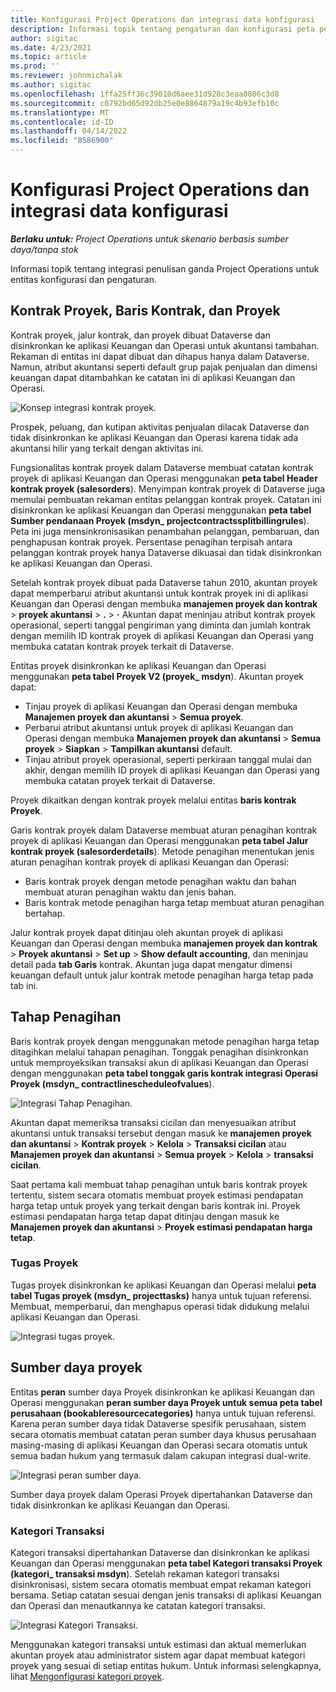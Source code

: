 ```yaml
---
title: Konfigurasi Project Operations dan integrasi data konfigurasi
description: Informasi topik tentang pengaturan dan konfigurasi peta penulisan ganda Project Operations.
author: sigitac
ms.date: 4/23/2021
ms.topic: article
ms.prod: ''
ms.reviewer: johnmichalak
ms.author: sigitac
ms.openlocfilehash: 1ffa25ff36c39010d6aee31d928c3eaa0086c3d8
ms.sourcegitcommit: c0792bd65d92db25e0e8864879a19c4b93efb10c
ms.translationtype: MT
ms.contentlocale: id-ID
ms.lasthandoff: 04/14/2022
ms.locfileid: "8586900"
---
```

# <a name="project-operations-setup-and-configuration-data-integration"></a>Konfigurasi Project Operations dan integrasi data konfigurasi

_**Berlaku untuk:** Project Operations untuk skenario berbasis sumber daya/tanpa stok_

Informasi topik tentang integrasi penulisan ganda Project Operations untuk entitas konfigurasi dan pengaturan.

## <a name="project-contracts-contract-lines-and-projects"></a>Kontrak Proyek, Baris Kontrak, dan Proyek

Kontrak proyek, jalur kontrak, dan proyek dibuat Dataverse dan disinkronkan ke aplikasi Keuangan dan Operasi untuk akuntansi tambahan. Rekaman di entitas ini dapat dibuat dan dihapus hanya dalam Dataverse. Namun, atribut akuntansi seperti default grup pajak penjualan dan dimensi keuangan dapat ditambahkan ke catatan ini di aplikasi Keuangan dan Operasi.

  ![Konsep integrasi kontrak proyek.](./media/1ProjectContract.jpg)

Prospek, peluang, dan kutipan aktivitas penjualan dilacak Dataverse dan tidak disinkronkan ke aplikasi Keuangan dan Operasi karena tidak ada akuntansi hilir yang terkait dengan aktivitas ini.

Fungsionalitas kontrak proyek dalam Dataverse membuat catatan kontrak proyek di aplikasi Keuangan dan Operasi menggunakan **peta tabel Header kontrak proyek (salesorders**). Menyimpan kontrak proyek di Dataverse juga memulai pembuatan rekaman entitas pelanggan kontrak proyek. Catatan ini disinkronkan ke aplikasi Keuangan dan Operasi menggunakan **peta tabel Sumber pendanaan Proyek (msdyn\_ projectcontractssplitbillingrules**). Peta ini juga mensinkronisasikan penambahan pelanggan, pembaruan, dan penghapusan kontrak proyek. Persentase penagihan terpisah antara pelanggan kontrak proyek hanya Dataverse dikuasai dan tidak disinkronkan ke aplikasi Keuangan dan Operasi.

Setelah kontrak proyek dibuat pada Dataverse tahun 2010, akuntan proyek dapat memperbarui atribut akuntansi untuk kontrak proyek ini di aplikasi Keuangan dan Operasi dengan membuka **manajemen proyek dan kontrak** > **proyek akuntansi** > **.** > **·** Akuntan dapat meninjau atribut kontrak proyek operasional, seperti tanggal pengiriman yang diminta dan jumlah kontrak dengan memilih ID kontrak proyek di aplikasi Keuangan dan Operasi yang membuka catatan kontrak proyek terkait di Dataverse.

Entitas proyek disinkronkan ke aplikasi Keuangan dan Operasi menggunakan **peta tabel Proyek V2 (proyek\_ msdyn**). Akuntan proyek dapat:

  - Tinjau proyek di aplikasi Keuangan dan Operasi dengan membuka **Manajemen proyek dan akuntansi** > **Semua proyek**. 
  - Perbarui atribut akuntansi untuk proyek di aplikasi Keuangan dan Operasi dengan membuka **Manajemen proyek dan akuntansi** > **Semua proyek** > **Siapkan** > **Tampilkan akuntansi** default.  
  - Tinjau atribut proyek operasional, seperti perkiraan tanggal mulai dan akhir, dengan memilih ID proyek di aplikasi Keuangan dan Operasi yang membuka catatan proyek terkait di Dataverse.

Proyek dikaitkan dengan kontrak proyek melalui entitas **baris kontrak Proyek**.

Garis kontrak proyek dalam Dataverse membuat aturan penagihan kontrak proyek di aplikasi Keuangan dan Operasi menggunakan **peta tabel Jalur kontrak proyek (salesorderdetails**). Metode penagihan menentukan jenis aturan penagihan kontrak proyek di aplikasi Keuangan dan Operasi:

  - Baris kontrak proyek dengan metode penagihan waktu dan bahan membuat aturan penagihan waktu dan jenis bahan.
  - Baris kontrak metode penagihan harga tetap membuat aturan penagihan bertahap.

Jalur kontrak proyek dapat ditinjau oleh akuntan proyek di aplikasi Keuangan dan Operasi dengan membuka **manajemen proyek dan kontrak** > **Proyek akuntansi** > **Set up** > **Show default accounting**, dan meninjau detail pada **tab Garis** kontrak. Akuntan juga dapat mengatur dimensi keuangan default untuk jalur kontrak metode penagihan harga tetap pada tab ini.

## <a name="billing-milestones"></a>Tahap Penagihan

Baris kontrak proyek dengan menggunakan metode penagihan harga tetap ditagihkan melalui tahapan penagihan. Tonggak penagihan disinkronkan untuk memproyeksikan transaksi akun di aplikasi Keuangan dan Operasi dengan menggunakan **peta tabel tonggak garis kontrak integrasi Operasi Proyek (msdyn\_ contractlinescheduleofvalues**).

  ![Integrasi Tahap Penagihan.](./media/2Milestones.jpg)

Akuntan dapat memeriksa transaksi cicilan dan menyesuaikan atribut akuntansi untuk transaksi tersebut dengan masuk ke **manajemen proyek dan akuntansi** > **Kontrak proyek** > **Kelola** > **Transaksi cicilan** atau **Manajemen proyek dan akuntansi** > **Semua proyek** > **Kelola** > **transaksi cicilan**.

Saat pertama kali membuat tahap penagihan untuk baris kontrak proyek tertentu, sistem secara otomatis membuat proyek estimasi pendapatan harga tetap untuk proyek yang terkait dengan baris kontrak ini. Proyek estimasi pendapatan harga tetap dapat ditinjau dengan masuk ke **Manajemen proyek dan akuntansi** > **Proyek estimasi pendapatan harga tetap**.

### <a name="project-tasks"></a>Tugas Proyek

Tugas proyek disinkronkan ke aplikasi Keuangan dan Operasi melalui **peta tabel Tugas proyek (msdyn\_ projecttasks)** hanya untuk tujuan referensi. Membuat, memperbarui, dan menghapus operasi tidak didukung melalui aplikasi Keuangan dan Operasi.

  ![Integrasi tugas proyek.](./media/3Tasks.jpg)

## <a name="project-resources"></a>Sumber daya proyek

Entitas **peran** sumber daya Proyek disinkronkan ke aplikasi Keuangan dan Operasi menggunakan **peran sumber daya Proyek untuk semua peta tabel perusahaan (bookableresourcecategories)** hanya untuk tujuan referensi. Karena peran sumber daya tidak Dataverse spesifik perusahaan, sistem secara otomatis membuat catatan peran sumber daya khusus perusahaan masing-masing di aplikasi Keuangan dan Operasi secara otomatis untuk semua badan hukum yang termasuk dalam cakupan integrasi dual-write.

![Integrasi peran sumber daya.](./media/5Resources.jpg)

Sumber daya proyek dalam Operasi Proyek dipertahankan Dataverse dan tidak disinkronkan ke aplikasi Keuangan dan Operasi.

### <a name="transaction-categories"></a>Kategori Transaksi

Kategori transaksi dipertahankan Dataverse dan disinkronkan ke aplikasi Keuangan dan Operasi menggunakan **peta tabel Kategori transaksi Proyek (kategori\_ transaksi msdyn**). Setelah rekaman kategori transaksi disinkronisasi, sistem secara otomatis membuat empat rekaman kategori bersama. Setiap catatan sesuai dengan jenis transaksi di aplikasi Keuangan dan Operasi dan menautkannya ke catatan kategori transaksi.

![Integrasi Kategori Transaksi.](./media/4TransactionCategories.jpg)

Menggunakan kategori transaksi untuk estimasi dan aktual memerlukan akuntan proyek atau administrator sistem agar dapat membuat kategori proyek yang sesuai di setiap entitas hukum. Untuk informasi selengkapnya, lihat [Mengonfigurasi kategori proyek](../project-accounting/configure-project-categories.md).
